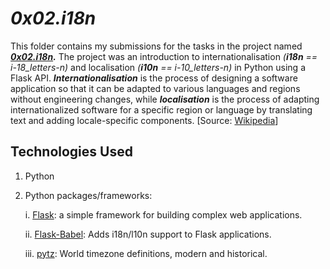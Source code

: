 # ___0x02.i18n___
This folder contains my submissions for the tasks in the project named ___[0x02.i18n](https://intranet.alxswe.com/projects/1238).___ The project was an introduction to internationalisation _(**i18n** == i-18_letters-n)_ and localisation _(**i10n** == i-10_letters-n)_ in Python using a Flask API. **_Internationalisation_** is the process of designing a software application so that it can be adapted to various languages and regions without engineering changes, while **_localisation_** is the process of adapting internationalized software for a specific region or language by translating text and adding locale-specific components. [Source: [Wikipedia](https://en.wikipedia.org/wiki/Internationalization_and_localization)]

## Technologies Used
1. Python
2. Python packages/frameworks:

   i. [Flask](https://flask.palletsprojects.com): a simple framework for building complex web applications.

   ii. [Flask-Babel](https://python-babel.github.io/flask-babel): Adds i18n/l10n support to Flask applications.

   iii. [pytz]( http://pythonhosted.org/pytz): World timezone definitions, modern and historical.
